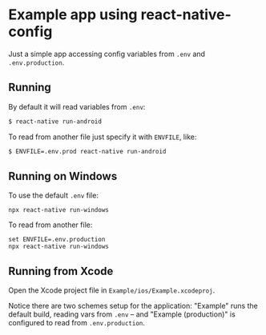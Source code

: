 # Example app using react-native-config

Just a simple app accessing config variables from `.env` and `.env.production`.


## Running

By default it will read variables from `.env`:

```bash
$ react-native run-android
```

To read from another file just specify it with `ENVFILE`, like:

```bash
$ ENVFILE=.env.prod react-native run-android
```

## Running on Windows

To use the default `.env` file:

```console
npx react-native run-windows
```

To read from another file:
```console
set ENVFILE=.env.production
npx react-native run-windows
```

## Running from Xcode

Open the Xcode project file in `Example/ios/Example.xcodeproj`.

Notice there are two schemes setup for the application: "Example" runs the default build, reading vars from `.env` – and "Example (production)" is configured to read from `.env.production`.
